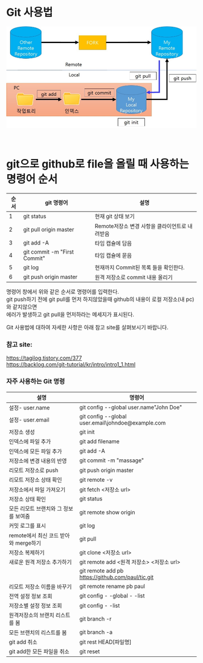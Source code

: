 # Git 사용법 

![github_diagram.jpg](./images/git/github_diagram.jpg)

</br>

# git으로 github로 file을 올릴 때 사용하는 명령어 순서


|순서|git 명령어                      | 설명                                        |
|----|-------------------------------|---------------------------------------------|
|1   |git status                     | 현재 git 상태 보기                           |
|2   |git pull origin master         | Remote저장소 변경 사항을 클라이언트로 내려받음 |
|3   |git add -A                     | 타임 캡슐에 담음                             |
|4   |git commit -m \"First Commit\" | 타임 캡슐에 묻음                             |
|5   |git log                        | 현재까지 Commit된 목록 들을 확인한다.         |
|6   |git push origin master         | 원격 저장소로 commit 내용 올리기              |

명령어 창에서 위와 같은 순서로 명령어를 입력한다.    
git push하기 전에 git pull를 먼저 하지않았을때 github의 내용이 로컬 저장소(내 pc)와 같지않으면   
에러가 발생하고 git pull을 먼저하라는 메세지가 표시된다.

Git 사용법에 대하여 자세한 사항은 아래 참고 site를 살펴보시기 바랍니다.    

### 참고 site:

<https://tagilog.tistory.com/377>    
<https://backlog.com/git-tutorial/kr/intro/intro1_1.html>



### 자주 사용하는 Git 명령



| 설명                              | 명령어                           |
|-----------------------------------|-----------------------------------------------|
| 설정- user.name                    | git config \--global user.name\"John Doe\"    |
| 설정- user.email                   | git config \--global user.email\johndoe\@example.com |
| 저장소 생성                         | git init                         |
| 인덱스에 파일 추가                   | git add filename                 |
| 인덱스에 모든 파일 추가              | git add -A                       |
| 저장소에 변경 내용의 반영            | git commit -m "massage"          |
| 리모트 저장소로 push                 | git push origin master           |
| 리모트 저장소 상태 확인               | git remote -v                    |
| 저장소에서 파일 가져오기              | git fetch \<저장소 url\>         |
| 저장소 상태 확인                      | git status                       |
| 모든 리모트 브랜치와 그 정보를 보여줌  | git remote show origin           |
| 커밋 로그를 표시                      | git log                          |
| remote에서 최신 코드 받아와 merge하기     | git pull                         |
| 저장소 복제하기                           | git clone \<저장소 url\>            |
| 새로운 원격 저장소 추가하기               | git remote add \<원격 저장소\> \<저장소 url\>|
|                                  | git remote add pb https://github.com/paul/tic.git |
| 리모트 저장소 이름을 바꾸기      | git remote rename pb paul        |
| 전역 설정 정보 조회              | git config - -global - -list     |
| 저장소별 설정 정보 조회          | git config - -list               |
| 원격저장소의 브랜치 리스트를 봄  | git branch -r                    |
| 모든 브랜치의 리스트를 봄        | git branch -a                    |
| git add 취소                     | git rest HEAD\[파일명\]          |
| git add한 모든 파일을 취소       | git reset                         |


